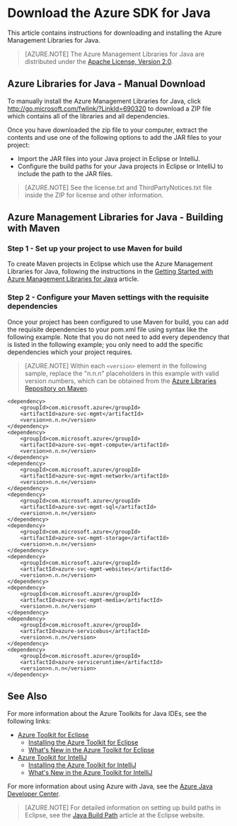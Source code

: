 <properties
    pageTitle="Download the Azure SDK for Java | Azure"
    description="Learn how to download the Azure SDK for Java, with sample code provided for Maven projects."
    services=""
    documentationcenter="java"
    author="rmcmurray"
    manager="erikre"
    editor="" />
<tags
    ms.assetid="4b8f8fe6-1b26-4bb4-9be9-6ae757a59e66"
    ms.service="multiple"
    ms.workload="na"
    ms.tgt_pltfrm="multiple"
    ms.devlang="Java"
    ms.topic="article"
    ms.date="12/22/2016"
    wacn.date=""
    ms.author="robmcm;asirveda" />

# Download the Azure SDK for Java
This article contains instructions for downloading and installing the Azure Management Libraries for Java.

> [AZURE.NOTE]
> The Azure Management Libraries for Java are distributed under the [Apache License, Version 2.0][license].
>

## Azure Libraries for Java - Manual Download
To manually install the Azure Management Libraries for Java, click <http://go.microsoft.com/fwlink/?LinkId=690320> to download a ZIP file which contains all of the libraries and all dependencies.

Once you have downloaded the zip file to your computer, extract the contents and use one of the following options to add the JAR files to your project:

- Import the JAR files into your Java project in Eclipse or IntelliJ.
- Configure the build paths for your Java projects in Eclipse or IntelliJ to include the path to the JAR files.

> [AZURE.NOTE]
> See the license.txt and ThirdPartyNotices.txt file inside the ZIP for license and other information.
>

## Azure Management Libraries for Java - Building with Maven
### Step 1 - Set up your project to use Maven for build
To create Maven projects in Eclipse which use the Azure Management Libraries for Java, following the instructions in the [Getting Started with Azure Management Libraries for Java][maven-getting-started] article.

### Step 2 - Configure your Maven settings with the requisite dependencies
Once your project has been configured to use Maven for build, you can add the requisite dependencies to your pom.xml file using syntax like the following example. Note that you do not need to add every dependency that is listed in the following example; you only need to add the specific dependencies which your project requires.

> [AZURE.NOTE]
> Within each `<version>` element in the following sample, replace the "n.n.n" placeholders in this example with valid version numbers, which can be obtained from the [Azure Libraries Repository on Maven].
>
>

    <dependency>
        <groupId>com.microsoft.azure</groupId>
        <artifactId>azure-svc-mgmt</artifactId>
        <version>n.n.n</version>
    </dependency>
    <dependency>
        <groupId>com.microsoft.azure</groupId>
        <artifactId>azure-svc-mgmt-compute</artifactId>
        <version>n.n.n</version>
    </dependency>
    <dependency>
        <groupId>com.microsoft.azure</groupId>
        <artifactId>azure-svc-mgmt-network</artifactId>
        <version>n.n.n</version>
    </dependency>
    <dependency>
        <groupId>com.microsoft.azure</groupId>
        <artifactId>azure-svc-mgmt-sql</artifactId>
        <version>n.n.n</version>
    </dependency>
    <dependency>
        <groupId>com.microsoft.azure</groupId>
        <artifactId>azure-svc-mgmt-storage</artifactId>
        <version>n.n.n</version>
    </dependency>
    <dependency>
        <groupId>com.microsoft.azure</groupId>
        <artifactId>azure-svc-mgmt-websites</artifactId>
        <version>n.n.n</version>
    </dependency>
    <dependency>
        <groupId>com.microsoft.azure</groupId>
        <artifactId>azure-svc-mgmt-media</artifactId>
        <version>n.n.n</version>
    </dependency>
    <dependency>
        <groupId>com.microsoft.azure</groupId>
        <artifactId>azure-servicebus</artifactId>
        <version>n.n.n</version>
    </dependency>
    <dependency>
        <groupId>com.microsoft.azure</groupId>
        <artifactId>azure-serviceruntime</artifactId>
        <version>n.n.n</version>
    </dependency>

## See Also
For more information about the Azure Toolkits for Java IDEs, see the following links:

- [Azure Toolkit for Eclipse]
  - [Installing the Azure Toolkit for Eclipse]
  - [What's New in the Azure Toolkit for Eclipse]
- [Azure Toolkit for IntelliJ]
  - [Installing the Azure Toolkit for IntelliJ]
  - [What's New in the Azure Toolkit for IntelliJ]

For more information about using Azure with Java, see the [Azure Java Developer Center].

> [AZURE.NOTE]
> For detailed information on setting up build paths in Eclipse, see the [Java Build Path] article at the Eclipse website.
>

<!-- URL List -->

[Azure Toolkit for Eclipse]:/documentation/articles/azure-toolkit-for-eclipse/
[Azure Toolkit for IntelliJ]:/documentation/articles/azure-toolkit-for-intellij/
[Installing the Azure Toolkit for Eclipse]:/documentation/articles/azure-toolkit-for-eclipse-installation/
[Installing the Azure Toolkit for IntelliJ]:/documentation/articles/azure-toolkit-for-intellij-installation/
[What's New in the Azure Toolkit for Eclipse]:/documentation/articles/azure-toolkit-for-eclipse-whats-new/
[What's New in the Azure Toolkit for IntelliJ]:/documentation/articles/azure-toolkit-for-intellij-whats-new/

[Azure Java Developer Center]:/develop/java/
[Azure Libraries Repository on Maven]: http://go.microsoft.com/fwlink/?LinkID=286274
[Java Build Path]: http://help.eclipse.org/luna/index.jsp?topic=%2Forg.eclipse.jdt.doc.user%2Freference%2Fref-properties-build-path.htm
[license]: http://www.apache.org/licenses/LICENSE-2.0.html
[maven-getting-started]: http://go.microsoft.com/fwlink/?LinkID=622998
